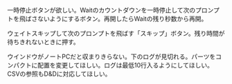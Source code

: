 一時停止ボタンが欲しい。Waitのカウントダウンを一時停止して次のプロンプトを飛ばさないようにするボタン。再開したらWaitの残り秒数から再開。

ウェイトスキップして次のプロンプトを飛ばす「スキップ」ボタン。残り時間が待ちきれないときに押す。

ウインドウがノートPCだと収まりきらない。下のログが見切れる。パーツをコンパクトに配置を変更してほしい。ログは最低10行入るようにしてほしい。CSVの参照もD&Dに対応してほしい。